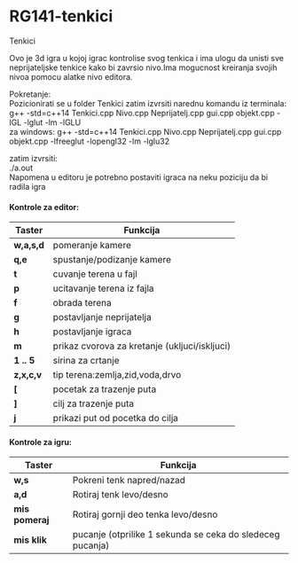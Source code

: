 # RG141-tenkici
Tenkici

Ovo je 3d igra u kojoj igrac kontrolise svog tenkica i ima ulogu da unisti sve neprijateljske tenkice kako bi zavrsio nivo.Ima mogucnost kreiranja svojih nivoa pomocu alatke nivo editora.

Pokretanje:  
Pozicionirati se u folder Tenkici zatim izvrsiti narednu komandu iz terminala:  
g++ -std=c++14 Tenkici.cpp Nivo.cpp Neprijatelj.cpp gui.cpp objekt.cpp -lGL -lglut -lm -lGLU   
za windows: g++ -std=c++14 Tenkici.cpp Nivo.cpp Neprijatelj.cpp gui.cpp objekt.cpp -lfreeglut -lopengl32 -lm -lglu32
 
zatim izvrsiti:  
./a.out   
  Napomena u editoru je potrebno postaviti igraca na neku poziciju da bi radila igra


#### Kontrole za editor:

| Taster      | Funkcija |
| ----------- | ----------- |
| **w,a,s,d**       | pomeranje kamere       |
| **q,e**   | spustanje/podizanje kamere        |
| **t**   | cuvanje terena u fajl        |
| **p**   | ucitavanje terena iz fajla        |
| **f**   | obrada terena        |
| **g**   | postavljanje neprijatelja        |
| **h**   | postavljanje igraca        |
| **m**   | prikaz cvorova za kretanje (ukljuci/iskljuci)        |
| **1 .. 5**   | sirina za crtanje        |
| **z,x,c,v**   | tip terena:zemlja,zid,voda,drvo        |
| **[**   | pocetak za trazenje puta        |
| **]**   | cilj za trazenje puta        |
| **j**   | prikazi put od pocetka do cilja        |


#### Kontrole za igru:

| Taster      | Funkcija |
| ----------- | ----------- |
| **w,s**       | Pokreni tenk napred/nazad       |
| **a,d**   | Rotiraj tenk levo/desno        |
| **mis pomeraj**   | Rotiraj gornji deo tenka levo/desno        |
| **mis klik**   | pucanje (otprilike 1 sekunda se ceka do sledeceg pucanja)        |



